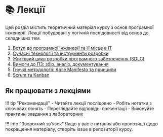 # 📚 Лекції

Цей розділ містить теоретичний матеріал курсу з основ програмної інженерії. Лекції побудовані у логічній послідовності від основ до складніших тем.

1. [Вступ до програмної інженерії та її місце в IT](lecture-01.md)
2. [Сучасні технології та інструменти розробки](lecture-02.md)
3. [Життєвий цикл розробки програмного забезпечення (SDLC)](lecture-03.md)
4. [Вимоги до ПЗ: збір, аналіз, документування](lecture-04.md)
5. [Гнучкі методології: Agile Manifesto та принципи](lecture-05.md)
6. [Scrum та Kanban](lecture-06.md)

## Як працювати з лекціями

!!! tip "Рекомендації"
    - Читайте лекції послідовно
    - Робіть нотатки з ключових понять
    - Переглядайте відповідні презентації
    - Виконуйте практичні завдання з лабораторних

!!! info "Зворотний зв'язок"
    Якщо у вас є питання або пропозиції щодо покращення матеріалу, створіть issue в репозиторії курсу.
